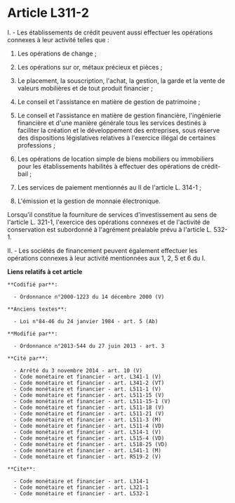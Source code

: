 # Article L311-2

I. - Les établissements de crédit peuvent aussi effectuer les opérations connexes à leur activité telles que : 

1. Les opérations de change ; 

2. Les opérations sur or, métaux précieux et pièces ; 

3. Le placement, la souscription, l'achat, la gestion, la garde et la vente de valeurs mobilières et de tout produit
financier ; 

4. Le conseil et l'assistance en matière de gestion de patrimoine ; 

5. Le conseil et l'assistance en matière de gestion financière, l'ingénierie financière et d'une manière générale tous les
services destinés à faciliter la création et le développement des entreprises, sous réserve des dispositions législatives
relatives à l'exercice illégal de certaines professions ; 

6. Les opérations de location simple de biens mobiliers ou immobiliers pour les établissements habilités à effectuer des
opérations de crédit-bail ; 

7. Les services de paiement mentionnés au II de l'article L. 314-1 ;

8. L'émission et la gestion de monnaie électronique. 

Lorsqu'il constitue la fourniture de services d'investissement au sens de l'article L. 321-1, l'exercice des opérations
connexes et de l'activité de conservation est subordonné à l'agrément préalable prévu à l'article L. 532-1.

II. - Les sociétés de financement peuvent également effectuer les opérations connexes à leur activité mentionnées aux 1, 2, 5
et 6 du I.

**Liens relatifs à cet article**

	**Codifié par**:

	  - Ordonnance n°2000-1223 du 14 décembre 2000 (V)

	**Anciens textes**:

	  - Loi n°84-46 du 24 janvier 1984 - art. 5 (Ab)

	**Modifié par**:

	  - Ordonnance n°2013-544 du 27 juin 2013 - art. 3

	**Cité par**:

	  - Arrêté du 3 novembre 2014 - art. 10 (V)
	  - Code monétaire et financier - art. L341-1 (V)
	  - Code monétaire et financier - art. L341-2 (VT)
	  - Code monétaire et financier - art. L511-1 (V)
	  - Code monétaire et financier - art. L511-15 (V)
	  - Code monétaire et financier - art. L511-15-1 (V)
	  - Code monétaire et financier - art. L511-18 (V)
	  - Code monétaire et financier - art. L511-21 (V)
	  - Code monétaire et financier - art. L511-3 (M)
	  - Code monétaire et financier - art. L511-4 (VD)
	  - Code monétaire et financier - art. L514-1 (V)
	  - Code monétaire et financier - art. L515-4 (VD)
	  - Code monétaire et financier - art. L518-25 (VD)
	  - Code monétaire et financier - art. L541-1 (M)
	  - Code monétaire et financier - art. R519-2 (V)

	**Cite**:

	  - Code monétaire et financier - art. L314-1
	  - Code monétaire et financier - art. L321-1
	  - Code monétaire et financier - art. L532-1

